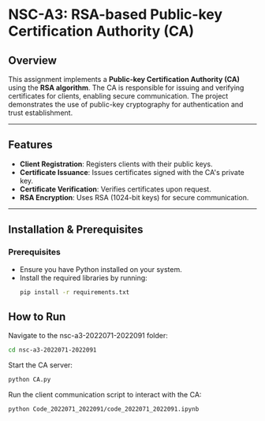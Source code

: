 # NSC-A3: RSA-based Public-key Certification Authority (CA)

## Overview
This assignment implements a **Public-key Certification Authority (CA)** using the **RSA algorithm**. The CA is responsible for issuing and verifying certificates for clients, enabling secure communication. The project demonstrates the use of public-key cryptography for authentication and trust establishment.

---

## Features
- **Client Registration**: Registers clients with their public keys.
- **Certificate Issuance**: Issues certificates signed with the CA's private key.
- **Certificate Verification**: Verifies certificates upon request.
- **RSA Encryption**: Uses RSA (1024-bit keys) for secure communication.

---

## Installation & Prerequisites
### Prerequisites
- Ensure you have Python installed on your system.
- Install the required libraries by running:
  ```sh
  pip install -r requirements.txt

## How to Run
Navigate to the nsc-a3-2022071-2022091 folder:
 ```sh
cd nsc-a3-2022071-2022091
```
Start the CA server:

 ```sh
python CA.py
 ```
Run the client communication script to interact with the CA:
 ```sh
python Code_2022071_2022091/code_2022071_2022091.ipynb
 ```

